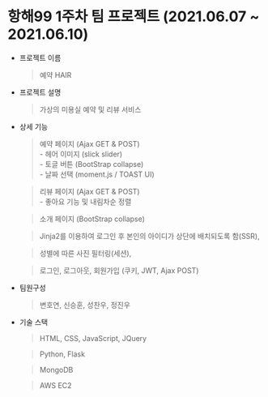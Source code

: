 # 항해99 1주차 팀 프로젝트 (2021.06.07 ~ 2021.06.10)

- 프로젝트 이름
     > 예약 HAIR

- 프로젝트 설명
     > 가상의 미용실 예약 및 리뷰 서비스

- 상세 기능 
     > 예약 페이지 (Ajax GET & POST) <br>
      - 헤어 이미지 (slick slider)<br>
      - 토글 버튼 (BootStrap collapse)<br>
      - 날짜 선택 (moment.js / TOAST UI)<br>
      
     > 리뷰 페이지 (Ajax GET & POST) <br>
      - 좋아요 기능 및 내림차순 정렬
      
     > 소개 페이지 (BootStrap collapse)
      
     > Jinja2를 이용하여 로그인 후 본인의 아이디가 상단에 배치되도록 함(SSR),
     
     > 성별에 따른 사진 필터링(세션),
     
     > 로그인, 로그아웃, 회원가입 (쿠키, JWT, Ajax POST)

- 팀원구성
    > 변호연, 신승훈, 성찬우, 정진우
     
- 기술 스택
    > HTML, CSS, JavaScript, JQuery
     
    > Python, Flask
     
    > MongoDB
    
    > AWS EC2
